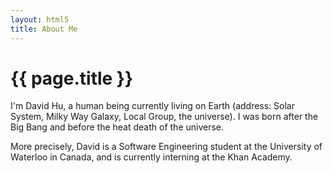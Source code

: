 ```yaml
---
layout: html5
title: About Me
---
```


# {{ page.title }}

I'm David Hu, a human being currently living on Earth (address: Solar System, Milky Way Galaxy, Local Group, the universe). I was born after the Big Bang and before the heat death of the universe.

More precisely, David is a Software Engineering student at the University of Waterloo in Canada, and is currently interning at the Khan Academy.
